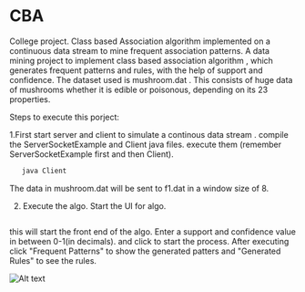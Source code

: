CBA
===

College project. Class based Association algorithm implemented on a continuous data stream to mine frequent association patterns.
A data mining project to implement class based association algorithm , which generates frequent patterns and rules, with the help of support and confidence.
The dataset used is mushroom.dat . This consists of huge data of mushrooms whether it is edible or poisonous, depending on its 23 properties.

Steps to execute this porject: 

1.First start server and client to simulate a continous data stream .
compile the ServerSocketExample and Client java files.
execute them (remember ServerSocketExample first and then Client).
```java ServerSocketExample
   java Client
```
The data in mushroom.dat will be sent to f1.dat in a window size of 8.

2. Execute the algo.
Start the UI for algo.
```java AprioriUI 
```
this will start the front end of the algo.
Enter a support and confidence value in between 0-1(in decimals).
and click to start the process. After executing click "Frequent Patterns" to show the generated patters and "Generated Rules" to see the rules.

![Alt text]( "")